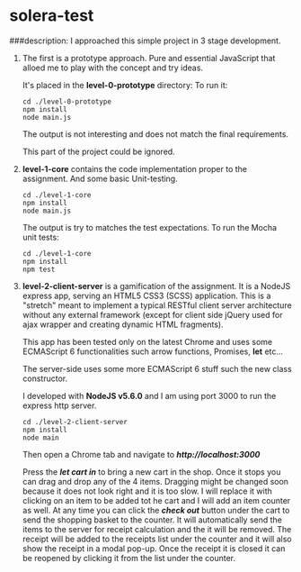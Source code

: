 # solera-test
###description:
I approached this simple project in 3 stage development.

1. The first is a prototype approach. Pure and essential JavaScript that alloed me to play with the concept and try ideas.

    It's placed in the **level-0-prototype** directory: To run it:
    
    ```
    cd ./level-0-prototype
    npm install
    node main.js
    ```
    The output is not interesting and does not match the final requirements. 
    
    This part of the project could be ignored.

2. **level-1-core** contains the code implementation proper to the assignment. And some basic Unit-testing.
    
     ```
     cd ./level-1-core
     npm install
     node main.js
     ```
     
     The output is try to matches the test expectations.
     To run the Mocha unit tests:
     
      ```
      cd ./level-1-core
      npm install
      npm test
      ```
      
3. **level-2-client-server** is a gamification of the assignment. It is a NodeJS express app, serving an HTML5 
CSS3 (SCSS) application. This is a "stretch" meant to implement a typical RESTful client server architecture without
any external framework (except for client side jQuery used for ajax wrapper and creating dynamic HTML fragments).

    This app has been tested only on the latest Chrome and uses some ECMAScript 6 functionalities such arrow functions, 
    Promises, **let** etc...
    
    The server-side uses some more ECMAScript 6 stuff such the new class constructor.
    
    I developed with  **NodeJS v5.6.0**  and I am using port 3000 to run the express http server.
    
    ```
    cd ./level-2-client-server
    npm install
    node main
    ```
    
    Then open a Chrome tab and navigate to ***http://localhost:3000***
    
    Press the ***let cart in*** to bring a new cart in the shop. Once it stops you can drag and drop any of the 4 items.
    Dragging might be changed soon because it does not look right and it is too slow. I will replace it with clicking on an item to be added tot he cart and I will add an item counter as well.
    At any time you can click the ***check out*** button under the cart to send the shopping basket to the counter. 
    It will automatically send the items to the server for receipt calculation and the it will be removed. The receipt will be added to the receipts list under the counter and it will also show the receipt in a modal pop-up.
    Once the receipt it is closed it can be reopened by clicking it from the list under the counter.
    
    
